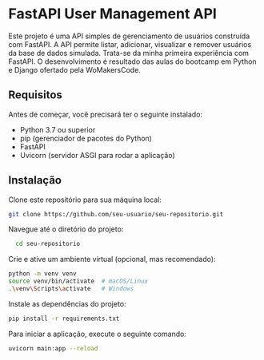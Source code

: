 # FastAPI User Management API

Este projeto é uma API simples de gerenciamento de usuários construída com FastAPI. A API permite listar, adicionar, visualizar e remover usuários da base de dados simulada. Trata-se da minha primeira experiência com
FastAPI. O desenvolvimento é resultado das aulas do bootcamp em Python e Django ofertado pela WoMakersCode.

## Requisitos

Antes de começar, você precisará ter o seguinte instalado:

- Python 3.7 ou superior
- pip (gerenciador de pacotes do Python)
- FastAPI
- Uvicorn (servidor ASGI para rodar a aplicação)

## Instalação

Clone este repositório para sua máquina local:

   ```bash
   git clone https://github.com/seu-usuario/seu-repositorio.git
   ```

Navegue até o diretório do projeto:
 ```bash
   cd seu-repositorio
```

Crie e ative um ambiente virtual (opcional, mas recomendado):
```bash
python -m venv venv
source venv/bin/activate  # macOS/Linux
.\venv\Scripts\activate   # Windows
```


Instale as dependências do projeto:
```bash
pip install -r requirements.txt
```


Para iniciar a aplicação, execute o seguinte comando:
```bash
uvicorn main:app --reload
